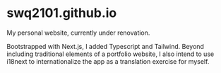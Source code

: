 # swq2101.github.io
My personal website, currently under renovation.

Bootstrapped with Next.js, I added Typescript and Tailwind. Beyond including traditional elements of a portfolio website, I also intend to use i18next to internationalize the app as a translation exercise for myself.

